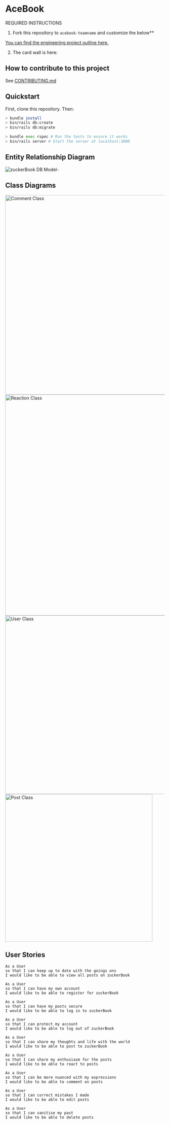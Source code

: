 # AceBook

REQUIRED INSTRUCTIONS

1. Fork this repository to `acebook-teamname` and customize
the below**

[You can find the engineering project outline here.](https://github.com/makersacademy/course/tree/master/engineering_projects/rails)

2. The card wall is here: <please update>

## How to contribute to this project
See [CONTRIBUTING.md](CONTRIBUTING.md)

## Quickstart

First, clone this repository. Then:

```bash
> bundle install
> bin/rails db:create
> bin/rails db:migrate

> bundle exec rspec # Run the tests to ensure it works
> bin/rails server # Start the server at localhost:3000
```

## Entity Relationship Diagram

![zuckerBook DB Model-](https://user-images.githubusercontent.com/71923215/102097713-296ecb80-3e1e-11eb-941b-408c6223221b.png)

## Class Diagrams

<img width="629" alt="Comment Class" src="https://user-images.githubusercontent.com/65411964/102484938-db94d600-405e-11eb-9ccb-cc3875f6969d.png">
<img width="696" alt="Reaction Class" src="https://user-images.githubusercontent.com/65411964/102484943-dd5e9980-405e-11eb-9e2a-f6674269dea3.png">
<img width="563" alt="User Class" src="https://user-images.githubusercontent.com/65411964/102484948-de8fc680-405e-11eb-9fc2-8e0edf6b6bde.png">
<img width="465" alt="Post Class" src="https://user-images.githubusercontent.com/65411964/102484963-e3547a80-405e-11eb-9279-12c82a2c1244.png">

## User Stories

```
As a User
so that I can keep up to date with the goings ons
I would like to be able to view all posts on zuckerBook
````

```
As a User
so that I can have my own account
I would like to be able to register for zuckerBook
```

```
As a User
so that I can have my posts secure
I would like to be able to log in to zuckerBook
```

```
As a User
so that I can protect my account
I would like to be able to log out of zuckerBook
```

```
As a User
so that I can share my thoughts and life with the world
I would like to be able to post to zuckerBook
```

```
As a User
so that I can share my enthusiasm for the posts
I would like to be able to react to posts
```

```
As a User
so that I can be more nuanced with my expressions
I would like to be able to comment on posts
```

```
As a User
so that I can correct mistakes I made
I would like to be able to edit posts
```

```
As a User
so that I can sanitise my past
I would like to be able to delete posts
```
